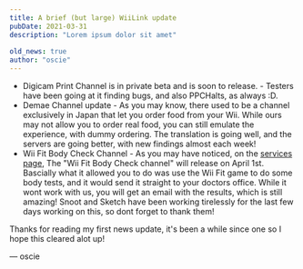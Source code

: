 ```yaml
---
title: A brief (but large) WiiLink update
pubDate: 2021-03-31
description: "Lorem ipsum dolor sit amet"
 
old_news: true
author: "oscie"
---
```


- Digicam Print Channel is in private beta and is soon to release. - Testers have been going at it finding bugs, and also PPCHalts, as always :D.
- Demae Channel update - As you may know, there used to be a channel exclusively in Japan that let you order food from your Wii. While ours may not allow you to order real food, you can still emulate the experience, with dummy ordering. The translation is going well, and the servers are going better, with new findings almost each week!
- Wii Fit Body Check Channel - As you may have noticed, on the [services page](/services), The "Wii Fit Body Check channel" will release on April 1st. Bascially what it allowed you to do was use the Wii Fit game to do some body tests, and it would send it straight to your doctors office. While it wont work with us, you will get an email with the results, which is still amazing! Snoot and Sketch have been working tirelessly for the last few days working on this, so dont forget to thank them!

Thanks for reading my first news update, it's been a while since one so I hope this cleared alot up!

&mdash; oscie